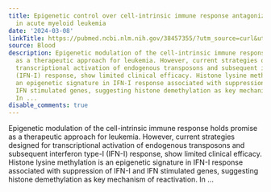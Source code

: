 ```yaml
---
title: Epigenetic control over cell-intrinsic immune response antagonizes self-renewal
  in acute myeloid leukemia
date: '2024-03-08'
linkTitle: https://pubmed.ncbi.nlm.nih.gov/38457355/?utm_source=curl&utm_medium=rss&utm_campaign=journals&utm_content=7603509&fc=None&ff=20240309170617&v=2.18.0.post9+e462414
source: Blood
description: Epigenetic modulation of the cell-intrinsic immune response holds promise
  as a therapeutic approach for leukemia. However, current strategies designed for
  transcriptional activation of endogenous transposons and subsequent interferon type-I
  (IFN-I) response, show limited clinical efficacy. Histone lysine methylation is
  an epigenetic signature in IFN-I response associated with suppression of IFN-I and
  IFN stimulated genes, suggesting histone demethylation as key mechanism of reactivation.
  In ...
disable_comments: true
---
```

Epigenetic modulation of the cell-intrinsic immune response holds promise as a therapeutic approach for leukemia. However, current strategies designed for transcriptional activation of endogenous transposons and subsequent interferon type-I (IFN-I) response, show limited clinical efficacy. Histone lysine methylation is an epigenetic signature in IFN-I response associated with suppression of IFN-I and IFN stimulated genes, suggesting histone demethylation as key mechanism of reactivation. In ...